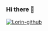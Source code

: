 ### Hi there 👋

[![Lorin-github](https://github-readme-stats.vercel.app/api?username=Yan9Gan)](https://github.com/Yan9Gan/github-readme-stats)

